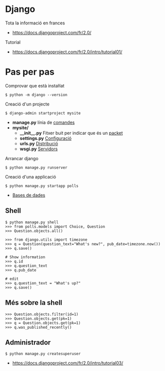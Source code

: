 Django
======

Tota la informació en frances
- https://docs.djangoproject.com/fr/2.0/

Tutorial
- https://docs.djangoproject.com/fr/2.0/intro/tutorial01/

Pas per pas
===========
Comprovar que està instaŀlat
```
$ python -m django --version
```
Creació d'un projecte
```
$ django-admin startproject mysite
```
- __manage.py__ línia de [comandes](https://docs.djangoproject.com/fr/2.0/ref/django-admin/)
- __mysite/__
  - __\_\_init\_\_.py__ Fitxer buit per indicar que és un [packet](https://docs.python.org/3/tutorial/modules.html#tut-packages)
  - __settings.py__ [Configuració](https://docs.djangoproject.com/fr/2.0/topics/settings/)
  - __urls.py__ [Distribució](https://docs.djangoproject.com/fr/2.0/topics/http/urls/)
  - __wsgi.py__ [Servidors](https://docs.djangoproject.com/fr/2.0/howto/deployment/wsgi/)

Arrancar django
```
$ python manage.py runserver
```

Creació d'una applicació
```
$ python manage.py startapp polls
```

- [Bases de dades](READMES/BD.md)

Shell
-----
```
$ python manage.py shell
>>> from polls.models import Choice, Question
>>> Question.objects.all()

>>> from django.utils import timezone
>>> q = Question(question_text="What's new?", pub_date=timezone.now())
>>> q.save()

# Show information
>>> q.id
>>> q.question_text
>>> q.pub_date

# edit
>>> q.question_text = "What's up?"
>>> q.save()
```

Més sobre la shell
------------------
```
>>> Question.objects.filter(id=1)
>>> Question.objects.get(pk=1)
>>> q = Question.objects.get(pk=1)
>>> q.was_published_recently()
```

Administrador
-------------
```
$ python manage.py createsuperuser
```

- https://docs.djangoproject.com/fr/2.0/intro/tutorial03/
